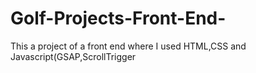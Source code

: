 # Golf-Projects-Front-End-
This a project of a front end where I used HTML,CSS and Javascript(GSAP,ScrollTrigger
